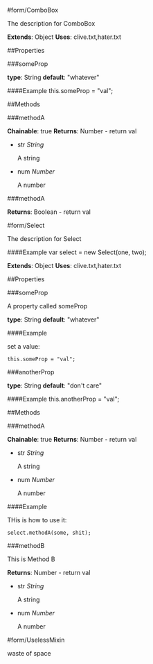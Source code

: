 #form/ComboBox

The description for ComboBox

**Extends**: Object
**Uses**: clive.txt,hater.txt

##Properties

###someProp

**type**: String
**default**: &quot;whatever&quot;

####Example
 this.someProp = "val";

##Methods

###methodA

**Chainable**: true
**Returns**: Number - return val

*   str _String_

    A string
*   num _Number_

    A number

###methodA

**Returns**: Boolean - return val


#form/Select

The description for Select

####Example
 var select = new Select(one, two);

**Extends**: Object
**Uses**: clive.txt,hater.txt

##Properties

###someProp

A property called someProp

**type**: String
**default**: &quot;whatever&quot;

####Example

set a value: 

    this.someProp = "val";

###anotherProp

**type**: String
**default**: &quot;don&#x27;t care&quot;

####Example
 this.anotherProp = "val";

##Methods

###methodA

**Chainable**: true
**Returns**: Number - return val

*   str _String_

    A string
*   num _Number_

    A number

####Example

THis is how to use it: 

    select.methodA(some, shit);

###methodB

This is Method B

**Returns**: Number - return val

*   str _String_

    A string
*   num _Number_

    A number

#form/UselessMixin

waste of space


